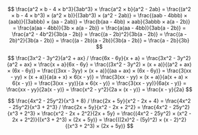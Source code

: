$$
\frac{a^2 × b - 4 × b^3}{3ab^3} × \frac{a^2 × b}{a^2 - 2ab}
= \frac{(a^2 × b - 4 × b^3) × (a^2 × b)}{(3ab^3) × (a^2 - 2ab)}
= \frac{(aab - 4bbb) × (aab)}{(3abbb) × (aa - 2ab)}
= \frac{b(aa - 4bb) × aab}{3abbb × a(a - 2b)}
= \frac{a(aa - 4bb)}{3b × a(a - 2b)}
= \frac{a(aa - 4bb)}{3ab(a - 2b)}
= \frac{a^2 - 4b^2}{3b(a - 2b)}
= \frac{(a - 2b)^2}{3b(a - 2b)}
= \frac{(a - 2b)^2}{3b(a - 2b)}
= \frac{(a - 2b)(a - 2b)}{3b(a - 2b)}
= \frac{a - 2b}{3b}
$$

$$
\frac{3x^2 - 3y^2}{a^2 + ax} / \frac{6x - 6y}{x + a}
= \frac{3x^2 - 3y^2}{a^2 + ax} × \frac{x + a}{6x - 6y}
= \frac{(3x^2 - 3y^2) × (x + a)}{(a^2 + ax) × (6x - 6y)}
= \frac{(3xx - 3yy) × (x + a)}{(aa + ax) × (6x - 6y)}
= \frac{3(xx - yy) × (x + a)}{a(a + x) × 6(x - y)}
= \frac{3(xx - yy) × (x + a)}{a(x + a) × 6(x - y)}
= \frac{3(xx - yy)}{a × 6(x - y)}
= \frac{3(xx - yy)}{6a(x - y)}
= \frac{xx - yy}{2a(x - y)}
= \frac{x^2 - y^2}{2a × (x - y)}
= \frac{x - y}{2a}
$$

$$
\frac{4x^2 - 25y^2}{x^3 + 8} / \frac{2x + 5y}{x^2 - 2x + 4}
= \frac{4x^2 - 25y^2}{x^3 + 2^3} / \frac{2x + 5y}{x^2 - 2x + 2^2}
= \frac{4x^2 - 25y^2}{x^3 + 2^3} × \frac{x^2 - 2x + 2^2}{2x + 5y}
= \frac{(4x^2 - 25y^2) × (x^2 - 2x + 2^2)}{(x^3 + 2^3) × (2x + 5y)}
= \frac{((2x)^2 - (5y)^2) × (x - 2)^2}{(x^3 + 2^3) × (2x + 5y)}
$$
